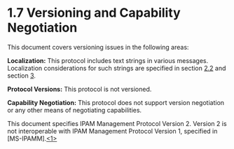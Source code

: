 <html dir="LTR" xmlns:mshelp="http://msdn.microsoft.com/mshelp" xmlns:ddue="http://ddue.schemas.microsoft.com/authoring/2003/5" xmlns:xlink="http://www.w3.org/1999/xlink" xmlns:tool="http://www.microsoft.com/tooltip">
 <body>
 <div id="header">
 <h1 class="heading">1.7 Versioning and Capability Negotiation</h1>
 </div>
 <div id="mainSection">
 <div id="mainBody">
 <div id="allHistory" class="saveHistory"></div>
 <div id="sectionSection0" class="section" name="collapseableSection">
 

<p>This document covers versioning issues in the following
areas:</p>

<p><b>Localization:</b> This protocol includes text
strings in various messages. Localization considerations for such strings are
specified in section <a href="9b49e613-4e33-4542-b321-7cd367aed7b2.md">2.2</a>
and section <a href="8b0cb28e-4057-46c1-8624-59ef93a900c4.md">3</a>.</p>

<p><b>Protocol Versions:</b> This protocol is not
versioned.</p>

<p><b>Capability Negotiation:</b> This protocol does not
support version negotiation or any other means of negotiating capabilities.</p>

<p>This document specifies IPAM Management Protocol Version 2.
Version 2 is not interoperable with IPAM Management Protocol Version 1,
specified in <mshelp:link keywords="aa3373d3-3cce-48ef-b060-5b7e3e4dad93" tabindex="0">[MS-IPAMM]</mshelp:link>.<a id="Appendix_A_Target_1"></a><a href="3b257e05-6300-4286-a090-0f9949d290bf.md#Appendix_A_1" aria-label="Product behavior note 1">&lt;1&gt;</a></p>


 </div>
 </div>
 </div>
 </body>
</html>